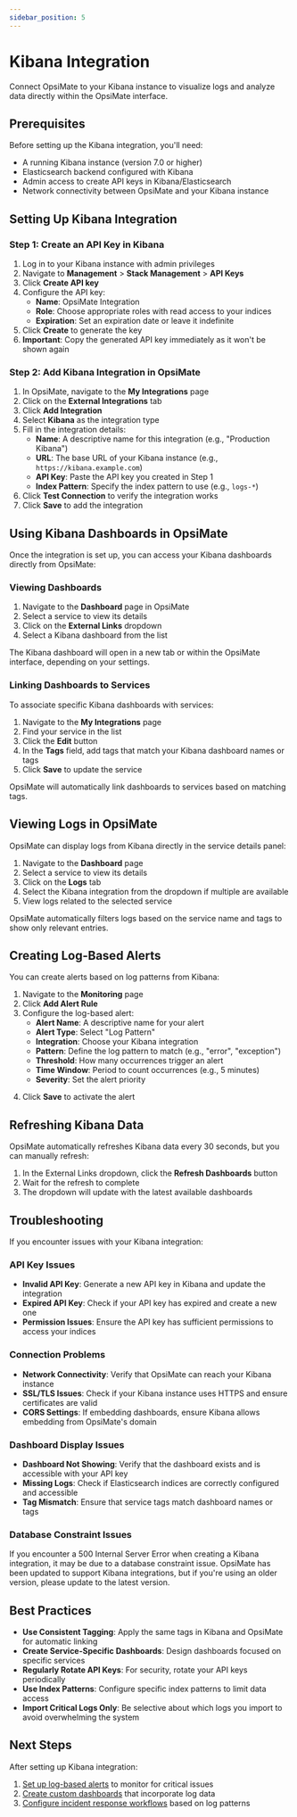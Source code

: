 ```yaml
---
sidebar_position: 5
---
```


# Kibana Integration

Connect OpsiMate to your Kibana instance to visualize logs and analyze data directly within the OpsiMate interface.

## Prerequisites

Before setting up the Kibana integration, you'll need:

- A running Kibana instance (version 7.0 or higher)
- Elasticsearch backend configured with Kibana
- Admin access to create API keys in Kibana/Elasticsearch
- Network connectivity between OpsiMate and your Kibana instance

## Setting Up Kibana Integration

### Step 1: Create an API Key in Kibana

1. Log in to your Kibana instance with admin privileges
2. Navigate to **Management** > **Stack Management** > **API Keys**
3. Click **Create API key**
4. Configure the API key:
   - **Name**: OpsiMate Integration
   - **Role**: Choose appropriate roles with read access to your indices
   - **Expiration**: Set an expiration date or leave it indefinite
5. Click **Create** to generate the key
6. **Important**: Copy the generated API key immediately as it won't be shown again

<!-- Image placeholder: Creating a Kibana API key -->

### Step 2: Add Kibana Integration in OpsiMate

1. In OpsiMate, navigate to the **My Integrations** page
2. Click on the **External Integrations** tab
3. Click **Add Integration**
4. Select **Kibana** as the integration type
5. Fill in the integration details:
   - **Name**: A descriptive name for this integration (e.g., "Production Kibana")
   - **URL**: The base URL of your Kibana instance (e.g., `https://kibana.example.com`)
   - **API Key**: Paste the API key you created in Step 1
   - **Index Pattern**: Specify the index pattern to use (e.g., `logs-*`)
6. Click **Test Connection** to verify the integration works
7. Click **Save** to add the integration

<!-- Image placeholder: Adding Kibana integration in OpsiMate -->

## Using Kibana Dashboards in OpsiMate

Once the integration is set up, you can access your Kibana dashboards directly from OpsiMate:

### Viewing Dashboards

1. Navigate to the **Dashboard** page in OpsiMate
2. Select a service to view its details
3. Click on the **External Links** dropdown
4. Select a Kibana dashboard from the list

The Kibana dashboard will open in a new tab or within the OpsiMate interface, depending on your settings.

### Linking Dashboards to Services

To associate specific Kibana dashboards with services:

1. Navigate to the **My Integrations** page
2. Find your service in the list
3. Click the **Edit** button
4. In the **Tags** field, add tags that match your Kibana dashboard names or tags
5. Click **Save** to update the service

OpsiMate will automatically link dashboards to services based on matching tags.

## Viewing Logs in OpsiMate

OpsiMate can display logs from Kibana directly in the service details panel:

1. Navigate to the **Dashboard** page
2. Select a service to view its details
3. Click on the **Logs** tab
4. Select the Kibana integration from the dropdown if multiple are available
5. View logs related to the selected service

<!-- Image placeholder: Service logs view with Kibana integration -->

OpsiMate automatically filters logs based on the service name and tags to show only relevant entries.

## Creating Log-Based Alerts

You can create alerts based on log patterns from Kibana:

1. Navigate to the **Monitoring** page
2. Click **Add Alert Rule**
3. Configure the log-based alert:
   - **Alert Name**: A descriptive name for your alert
   - **Alert Type**: Select "Log Pattern"
   - **Integration**: Choose your Kibana integration
   - **Pattern**: Define the log pattern to match (e.g., "error", "exception")
   - **Threshold**: How many occurrences trigger an alert
   - **Time Window**: Period to count occurrences (e.g., 5 minutes)
   - **Severity**: Set the alert priority

<!-- Image placeholder: Configuring log-based alerts with Kibana -->

4. Click **Save** to activate the alert

## Refreshing Kibana Data

OpsiMate automatically refreshes Kibana data every 30 seconds, but you can manually refresh:

1. In the External Links dropdown, click the **Refresh Dashboards** button
2. Wait for the refresh to complete
3. The dropdown will update with the latest available dashboards

## Troubleshooting

If you encounter issues with your Kibana integration:

### API Key Issues

- **Invalid API Key**: Generate a new API key in Kibana and update the integration
- **Expired API Key**: Check if your API key has expired and create a new one
- **Permission Issues**: Ensure the API key has sufficient permissions to access your indices

### Connection Problems

- **Network Connectivity**: Verify that OpsiMate can reach your Kibana instance
- **SSL/TLS Issues**: Check if your Kibana instance uses HTTPS and ensure certificates are valid
- **CORS Settings**: If embedding dashboards, ensure Kibana allows embedding from OpsiMate's domain

### Dashboard Display Issues

- **Dashboard Not Showing**: Verify that the dashboard exists and is accessible with your API key
- **Missing Logs**: Check if Elasticsearch indices are correctly configured and accessible
- **Tag Mismatch**: Ensure that service tags match dashboard names or tags

### Database Constraint Issues

If you encounter a 500 Internal Server Error when creating a Kibana integration, it may be due to a database constraint issue. OpsiMate has been updated to support Kibana integrations, but if you're using an older version, please update to the latest version.

## Best Practices

- **Use Consistent Tagging**: Apply the same tags in Kibana and OpsiMate for automatic linking
- **Create Service-Specific Dashboards**: Design dashboards focused on specific services
- **Regularly Rotate API Keys**: For security, rotate your API keys periodically
- **Use Index Patterns**: Configure specific index patterns to limit data access
- **Import Critical Logs Only**: Be selective about which logs you import to avoid overwhelming the system

## Next Steps

After setting up Kibana integration:

1. [Set up log-based alerts](/docs/monitoring/setting-up-alerts) to monitor for critical issues
2. [Create custom dashboards](/docs/dashboards/creating-dashboards) that incorporate log data
3. [Configure incident response workflows](/docs/advanced/incident-response) based on log patterns
